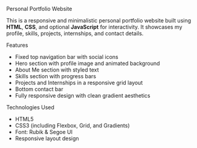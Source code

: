 Personal Portfolio Website

This is a responsive and minimalistic personal portfolio website built using **HTML**, **CSS**, and optional **JavaScript** for interactivity. It showcases my profile, skills, projects, internships, and contact details.

Features
- Fixed top navigation bar with social icons
- Hero section with profile image and animated background
- About Me section with styled text
- Skills section with progress bars
- Projects and Internships in a responsive grid layout
- Bottom contact bar
- Fully responsive design with clean gradient aesthetics

Technologies Used
- HTML5
- CSS3 (including Flexbox, Grid, and Gradients)
- Font: Rubik & Segoe UI
- Responsive layout design
